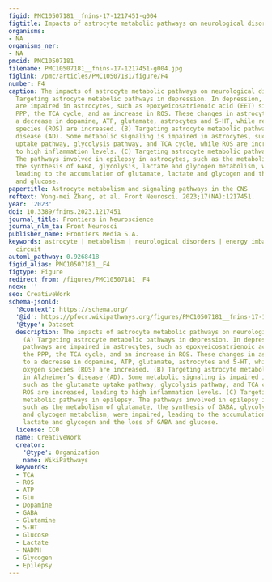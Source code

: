 ```yaml
---
figid: PMC10507181__fnins-17-1217451-g004
figtitle: Impacts of astrocyte metabolic pathways on neurological disorders
organisms:
- NA
organisms_ner:
- NA
pmcid: PMC10507181
filename: PMC10507181__fnins-17-1217451-g004.jpg
figlink: /pmc/articles/PMC10507181/figure/F4
number: F4
caption: The impacts of astrocyte metabolic pathways on neurological disorders. (A)
  Targeting astrocyte metabolic pathways in depression. In depression, metabolic pathways
  are impaired in astrocytes, such as epoxyeicosatrienoic acid (EET) signaling, the
  PPP, the TCA cycle, and an increase in ROS. These changes in astrocytes lead to
  a decrease in dopamine, ATP, glutamate, astrocytes and 5-HT, while reactive oxygen
  species (ROS) are increased. (B) Targeting astrocyte metabolic pathways in Alzheimer’s
  disease (AD). Some metabolic signaling is impaired in astrocytes, such as the glutamate
  uptake pathway, glycolysis pathway, and TCA cycle, while ROS are increased, leading
  to high inflammation levels. (C) Targeting astrocyte metabolic pathways in epilepsy.
  The pathways involved in epilepsy in astrocytes, such as the metabolism of glutamate,
  the synthesis of GABA, glycolysis, lactate and glycogen metabolism, were impaired,
  leading to the accumulation of glutamate, lactate and glycogen and the loss of GABA
  and glucose.
papertitle: Astrocyte metabolism and signaling pathways in the CNS
reftext: Yong-mei Zhang, et al. Front Neurosci. 2023;17(NA):1217451.
year: '2023'
doi: 10.3389/fnins.2023.1217451
journal_title: Frontiers in Neuroscience
journal_nlm_ta: Front Neurosci
publisher_name: Frontiers Media S.A.
keywords: astrocyte | metabolism | neurological disorders | energy imbalance | neural
  circuit
automl_pathway: 0.9268418
figid_alias: PMC10507181__F4
figtype: Figure
redirect_from: /figures/PMC10507181__F4
ndex: ''
seo: CreativeWork
schema-jsonld:
  '@context': https://schema.org/
  '@id': https://pfocr.wikipathways.org/figures/PMC10507181__fnins-17-1217451-g004.html
  '@type': Dataset
  description: The impacts of astrocyte metabolic pathways on neurological disorders.
    (A) Targeting astrocyte metabolic pathways in depression. In depression, metabolic
    pathways are impaired in astrocytes, such as epoxyeicosatrienoic acid (EET) signaling,
    the PPP, the TCA cycle, and an increase in ROS. These changes in astrocytes lead
    to a decrease in dopamine, ATP, glutamate, astrocytes and 5-HT, while reactive
    oxygen species (ROS) are increased. (B) Targeting astrocyte metabolic pathways
    in Alzheimer’s disease (AD). Some metabolic signaling is impaired in astrocytes,
    such as the glutamate uptake pathway, glycolysis pathway, and TCA cycle, while
    ROS are increased, leading to high inflammation levels. (C) Targeting astrocyte
    metabolic pathways in epilepsy. The pathways involved in epilepsy in astrocytes,
    such as the metabolism of glutamate, the synthesis of GABA, glycolysis, lactate
    and glycogen metabolism, were impaired, leading to the accumulation of glutamate,
    lactate and glycogen and the loss of GABA and glucose.
  license: CC0
  name: CreativeWork
  creator:
    '@type': Organization
    name: WikiPathways
  keywords:
  - TCA
  - ROS
  - ATP
  - Glu
  - Dopamine
  - GABA
  - Glutamine
  - 5-HT
  - Glucose
  - Lactate
  - NADPH
  - Glycogen
  - Epilepsy
---
```

